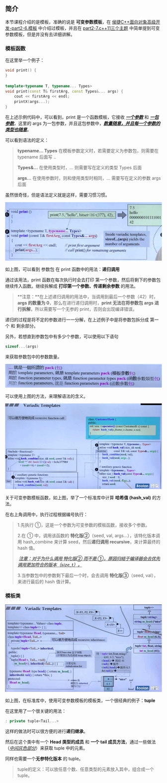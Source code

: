 ## 简介

本节课程介绍的是模板，准确的说是 **可变参数模板**，在 <u>侯捷C++面向对象高级开发-part2-6.模板</u> 中介绍过模板，并且在 <u>part2-7.c++11三个主题</u> 中简单提到可变参数模板，但是并没有去详细讲解。

### 模板函数

在这里举一个例子：

```C++
void print() {
}

template<typename T, typename... Types>
void print(const T& firstArg, const Types&... args) {
    cout << firstArg << endl;
    printX(args...);
}
```

在上述示例代码中，可以看到，print 是一个函数模板，它接收 <u>***一个参数***</u> 和 <u>***一包参数***</u>，这里的 args 为一包参数，并且这包参数中，<u>***数量随意，并且每一个参数的类型也随意***</u>。

可以看到语法的定义：

> **typename... Types**	在模板参数定义时，若需要定义为参数包，则需要在 typename 后面写 ..
>
> **Types&...** 在使用类型时，... 则需要写在定义的类型 Types 后面
>
> **args...** 在使用参数时，则和使用类型时相同，... 需要写在定义的参数 args 后面

虽然很奇怪，但是语法定义就是这样，需要习惯习惯。

![1686818100515](image/1686818100515.png)

如上图，可以看到 参数包 在 print 函数中的用法：**递归调用**

通过该用法，print 函数在每次执行时会去打印 第一个参数，然后将剩下的参数包继续传入函数。继续拆解成 **打印第一个参数、传递剩余参数** 的用法。

> **注意：**在上述递归调用的用法中，当调用到最后一个参数（42）时，**args 的数量为 0**，那么在进行递归调用时，**print 无法在将参数包 args 进行拆解**，所以需要写一个无参的 print，否则会出现编译错误。

递归的过程是将不定的参数进行一一分解，在上述例子中是将参数包拆分成 第一个 和 剩余部分。

另外，若想直到参数包中有多少个参数，可以使用以下语句

```C++
sizeof...(args)
```

来获取参数包中的参数数量。

![1686818530967](image/1686818530967.png)

可以使用上图的方法，来理解语法的含义。

![1686819840012](image/1686819840012.png)

关于可变参数模板函数，如上图，举了一个标准库中计算 **哈希值 (hash_val)** 的方法。

在右上角调用中，执行过程根据编号执行：

> 1.先执行 ①，这是一个参数为可变参数的模板函数，接收多个参数。
>
> 2.在 ① 中，调用该函数的 **特化版②**（seed, val, args...），该特化版本调用 hash_combine 来计算 seed，然后**递归调用 recursive**，来计算最终的 hash 值。
>
> ​	***<u>注意：对于为什么调用 特化版② 而不是 ①，原因归结于编译器会去优先调用更加符合的版本（size_t）。</u>***
>
> 3.当参数包中的参数剩下最后一个时，会去调用 **特化版③**（seed, val），来进行最后的 hash 值计算。

### 模板类

![1686820516992](image/1686820516992.png)

如上图，在标准库中，使用可变参数模板的模板类，一个很经典的例子：**tuple**

在这里用了一个很关键的用法：

```C++
: private tuple<Tail...>
```

这样的做法时可以很方便的进行**递归继承**。

然后在这个类中有一个 **Head 类型的成员** 和 **一个 tail 成员方法**，通过一些做法（<u>*中间灰色部分*</u>）来获取 tuple 中的元素。

同样也需要一个**无参特化版本** 的 tuple。

> tuple的定义：可以放任意个数、任意类型的元素放入其中，组合成一个 tuple。